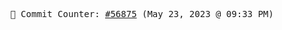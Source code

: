 <p align="center">
    <samp>
        📮 Commit Counter: <a href="https://github.com/Javascript-void0/Javascript-void0/commits/main">#56875</a> (May 23, 2023 @ 09:33 PM)
    </samp>
</p>